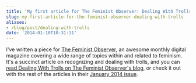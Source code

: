 ```yaml
---
title: 'My first article for The Feminist Observer: Dealing With Trolls'
slug: my-first-article-for-the-feminist-observer-dealing-with-trolls
aliases:
- /blog/post/dealing-with-trolls
date: '2014-01-10T10:31:11'
---
```


I've written a piece for [The Feminist Observer](http://www.thefeministobserver.com/#!about/c10fk), an awesome monthly digital magazine covering a wide range of topics within and related to feminism. It's a succinct article on recognizing and dealing with trolls, and you can [read Dealing With Trolls on The Feminist Observer's blog](http://www.thefeministobserver.com/#!Dealing-with-Trolls/cxpt/4BAC3EF9-4A64-479E-A6E4-D0B10C4ABA52), or check it out with the rest of the articles in their [January 2014 issue](http://www.thefeministobserver.com/#!january-2014/c1b0b).

<!--more-->
